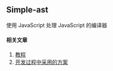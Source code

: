 ## Simple-ast 

使用 JavaScript 处理 JavaScript 的编译器


#### 相关文章
1. [教程](https://github.com/xiaochengzi6/simple-ast/blob/main/%E7%AC%94%E8%AE%B0.md)
2. [开发过程中采用的方案](https://github.com/xiaochengzi6/simple-ast/blob/main/%E5%BC%80%E5%8F%91%E9%98%B6%E6%AE%B5%E9%87%87%E7%94%A8%E7%9A%84%E6%96%B9%E6%A1%88.md)
